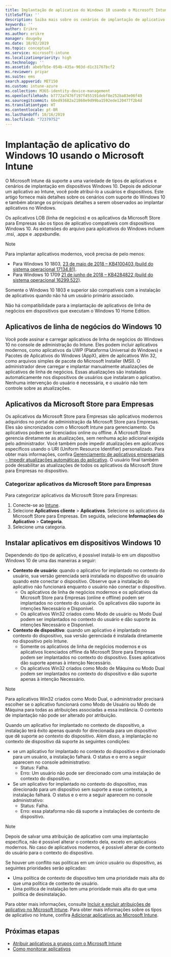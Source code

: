```yaml
---
title: Implantação de aplicativo do Windows 10 usando o Microsoft Intune
titleSuffix: ''
description: Saiba mais sobre os cenários de implantação de aplicativo do Windows 10 disponíveis no Microsoft Intune.
keywords: ''
author: Erikre
ms.author: erikre
manager: dougeby
ms.date: 10/02/2019
ms.topic: conceptual
ms.service: microsoft-intune
ms.localizationpriority: high
ms.technology: ''
ms.assetid: abebfb5e-054b-435a-903d-d1c31767bcf2
ms.reviewer: priyar
ms.suite: ems
search.appverid: MET150
ms.custom: intune-azure
ms.collection: M365-identity-device-management
ms.openlocfilehash: b7772a7476f197f455191debf8e252ba83e06f49
ms.sourcegitcommit: 60ed93682a21860e9d99ba1592ede120477f2b4d
ms.translationtype: HT
ms.contentlocale: pt-BR
ms.lasthandoff: 10/16/2019
ms.locfileid: "72379752"
---
```

# <a name="windows-10-app-deployment-by-using-microsoft-intune"></a>Implantação de aplicativo do Windows 10 usando o Microsoft Intune 

O Microsoft Intune dá suporte a uma variedade de tipos de aplicativos e cenários de implantação em dispositivos Windows 10. Depois de adicionar um aplicativo ao Intune, você pode atribuí-lo a usuários e dispositivos. Este artigo fornece mais detalhes sobre os cenários com suporte do Windows 10 e também abrange os principais detalhes a serem observados ao implantar aplicativos no Windows. 

Os aplicativos LOB (linha de negócios) e os aplicativos da Microsoft Store para Empresas são os tipos de aplicativo compatíveis com dispositivos Windows 10. As extensões do arquivo para aplicativos do Windows incluem .msi, .appx e .appxbundle.  

> [!Note]
> Para implantar aplicativos modernos, você precisa de pelo menos:
> - Para Windows 10 1803, [23 de maio de 2018 – KB4100403 (build do sistema operacional 17134.81)](https://support.microsoft.com/help/4100403/windows-10-update-kb4100403).
> - Para Windows 10 1709 [21 de junho de 2018 – KB4284822 (build do sistema operacional 16299.522)](https://support.microsoft.com/help/4284822).
>
> Somente o Windows 10 1803 e superior são compatíveis com a instalação de aplicativos quando não há um usuário primário associado.
>
> Não há compatibilidade para a implantação de aplicativos de linha de negócios em dispositivos que executam o Windows 10 Home Edition.

## <a name="windows-10-lob-apps"></a>Aplicativos de linha de negócios do Windows 10

Você pode assinar e carregar aplicativos de linha de negócios do Windows 10 no console de administração do Intune. Eles podem incluir aplicativos modernos, como aplicativos da UWP (Plataforma Universal do Windows) e Pacotes de Aplicativos do Windows (AppX), além de aplicativos Win 32, como arquivos simples de pacote do Microsoft Installer (MSI). O administrador deve carregar e implantar manualmente atualizações de aplicativos de linha de negócios. Essas atualizações são instaladas automaticamente nos dispositivos de usuários que instalaram o aplicativo. Nenhuma intervenção do usuário é necessária, e o usuário não tem controle sobre as atualizações. 

## <a name="microsoft-store-for-business-apps"></a>Aplicativos da Microsoft Store para Empresas

Os aplicativos da Microsoft Store para Empresas são aplicativos modernos adquiridos no portal de administração da Microsoft Store para Empresas. Eles são sincronizados com o Microsoft Intune para gerenciamento. Os aplicativos podem ser licenciados online ou offline. A Microsoft Store gerencia diretamente as atualizações, sem nenhuma ação adicional exigida pelo administrador. Você também pode impedir atualizações em aplicativos específicos usando o URI (Uniform Resource Identifier) personalizado. Para obter mais informações, confira [Gerenciamento de aplicativos empresariais – Impedir atualizações automáticas do aplicativo](https://docs.microsoft.com/windows/client-management/mdm/enterprise-app-management#prevent-app-from-automatic-updates). O usuário final também pode desabilitar as atualizações de todos os aplicativos da Microsoft Store para Empresas no dispositivo. 

### <a name="categorize-microsoft-store-for-business-apps"></a>Categorizar aplicativos da Microsoft Store para Empresas 
Para categorizar aplicativos da Microsoft Store para Empresas: 

1. Conecte-se ao [Intune](https://go.microsoft.com/fwlink/?linkid=2090973).
2. Selecione **Aplicativos cliente** > **Aplicativos**. Selecione os aplicativos da Microsoft Store para Empresas. Em seguida, selecione **Informações do Aplicativo** > **Categoria**. 
3. Selecione uma categoria.

## <a name="install-apps-on-windows-10-devices"></a>Instalar aplicativos em dispositivos Windows 10
Dependendo do tipo de aplicativo, é possível instalá-lo em um dispositivo Windows 10 de uma das maneiras a seguir:

- **Contexto de usuário**: quando o aplicativo for implantado no contexto do usuário, sua versão gerenciada será instalada no dispositivo do usuário quando este conectar o dispositivo. Observe que a instalação do aplicativo não funcionará enquanto o usuário não conectar o dispositivo. 
  - Os aplicativos de linha de negócios modernos e os aplicativos da Microsoft Store para Empresas (online e offline) podem ser implantados no contexto do usuário. Os aplicativos dão suporte às intenções Necessário e Disponível.
  - Os aplicativos Win32 criados como Modo de usuário ou Modo Dual podem ser implantados no contexto do usuário e dão suporte às intenções Necessário e Disponível. 
- **Contexto de dispositivo**: quando um aplicativo é implantado no contexto do dispositivo, sua versão gerenciada é instalada diretamente no dispositivo pelo Intune.
  - Somente os aplicativos de linha de negócios modernos e os aplicativos licenciados offline da Microsoft Store para Empresas podem ser implantados no contexto do dispositivo. Esses aplicativos dão suporte apenas à intenção Necessário.
  - Os aplicativos Win32 criados como Modo de Máquina ou Modo Dual podem ser implantados no contexto do dispositivo e dão suporte apenas à intenção Necessário.

> [!NOTE]
> Para aplicativos Win32 criados como Modo Dual, o administrador precisará escolher se o aplicativo funcionará como Modo de Usuário ou Modo de Máquina para todas as atribuições associadas a essa instância. O contexto de implantação não pode ser alterado por atribuição.  

Quando um aplicativo for implantado no contexto de dispositivo, a instalação terá êxito apenas quando for direcionada para um dispositivo que dê suporte ao contexto do dispositivo. Além disso, a implantação no contexto de dispositivo dá suporte às seguintes condições:
- se um aplicativo for implantado no contexto do dispositivo e direcionado para um usuário, a instalação falhará. O status e o erro a seguir aparecem no console administrativo:
  - Status: Falha.
  - Erro: Um usuário não pode ser direcionado com uma instalação de contexto do dispositivo.
- Se um aplicativo for implantado no contexto do dispositivo, mas direcionado para um dispositivo sem suporte a esse contexto, a instalação falhará. O status e o erro a seguir aparecem no console administrativo:
  - Status: Falha.
  - Erro: essa plataforma não dá suporte a instalações de contexto de dispositivo. 

> [!Note]
> Depois de salvar uma atribuição de aplicativo com uma implantação específica, não é possível alterar o contexto dela, exceto em aplicativos modernos. No caso de aplicativos modernos, é possível alterar de contexto do usuário para o contexto do dispositivo. 

Se houver um conflito nas políticas em um único usuário ou dispositivo, as seguintes prioridades serão aplicadas:
- Uma política de contexto de dispositivo tem uma prioridade mais alta do que uma política de contexto de usuário. 
- Uma política de instalação tem uma prioridade mais alta do que uma política de desinstalação.

Para obter mais informações, consulte [Incluir e excluir atribuições de aplicativo no Microsoft Intune](apps-inc-exl-assignments.md). Para obter mais informações sobre os tipos de aplicativo no Intune, confira [Adicionar aplicativos ao Microsoft Intune](apps-add.md).

## <a name="next-steps"></a>Próximas etapas

- [Atribuir aplicativos a grupos com o Microsoft Intune](apps-deploy.md)
- [Como monitorar aplicativos](apps-monitor.md)
